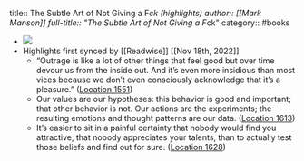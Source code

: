 title:: The Subtle Art of Not Giving a F*ck (highlights)
author:: [[Mark Manson]]
full-title:: "The Subtle Art of Not Giving a F*ck"
category:: #books

- ![](https://images-na.ssl-images-amazon.com/images/I/51mN3bY0JjL._SL200_.jpg)
- Highlights first synced by [[Readwise]] [[Nov 18th, 2022]]
	- “Outrage is like a lot of other things that feel good but over time devour us from the inside out. And it’s even more insidious than most vices because we don’t even consciously acknowledge that it’s a pleasure.” ([Location 1551](https://readwise.io/to_kindle?action=open&asin=B019MMUA8S&location=1551))
	- Our values are our hypotheses: this behavior is good and important; that other behavior is not. Our actions are the experiments; the resulting emotions and thought patterns are our data. ([Location 1613](https://readwise.io/to_kindle?action=open&asin=B019MMUA8S&location=1613))
	- It’s easier to sit in a painful certainty that nobody would find you attractive, that nobody appreciates your talents, than to actually test those beliefs and find out for sure. ([Location 1628](https://readwise.io/to_kindle?action=open&asin=B019MMUA8S&location=1628))
